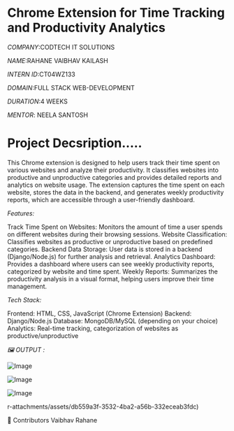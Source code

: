 # Chrome Extension for Time Tracking and Productivity Analytics

*COMPANY*:CODTECH IT SOLUTIONS

*NAME*:RAHANE VAIBHAV KAILASH

*INTERN ID*:CT04WZ133

*DOMAIN*:FULL STACK WEB-DEVELOPMENT

*DURATION*:4 WEEKS

*MENTOR*: NEELA SANTOSH

# Project Decsription.....

This Chrome extension is designed to help users track their time spent on various websites and analyze their productivity. 
It classifies websites into productive and unproductive categories and provides detailed reports and analytics on website usage. 
The extension captures the time spent on each website, stores the data in the backend, and generates weekly productivity reports,
which are accessible through a user-friendly dashboard.

*Features:*

Track Time Spent on Websites: Monitors the amount of time a user spends on different websites during their browsing sessions.
Website Classification: Classifies websites as productive or unproductive based on predefined categories.
Backend Data Storage: User data is stored in a backend (Django/Node.js) for further analysis and retrieval.
Analytics Dashboard: Provides a dashboard where users can see weekly productivity reports, categorized by website and time spent.
Weekly Reports: Summarizes the productivity analysis in a visual format, helping users improve their time management.

*Tech Stack:*

Frontend: HTML, CSS, JavaScript (Chrome Extension)
Backend: Django/Node.js
Database: MongoDB/MySQL (depending on your choice)
Analytics: Real-time tracking, categorization of websites as productive/unproductive

*🖼️ OUTPUT :*

![Image](https://github.com/user-attachments/assets/bc4da651-4a43-47f0-ac28-7173d907bff6)

![Image](https://github.com/user-attachments/assets/3b3b0b86-b365-4313-b59f-7e9f34f69004)

![Image](https://github.com/user-attachments/assets/4a438ce9-c196-4c43-ada1-dcaca8356c25)

r-attachments/assets/db559a3f-3532-4ba2-a56b-332eceab3fdc)


👥 Contributors
Vaibhav Rahane
